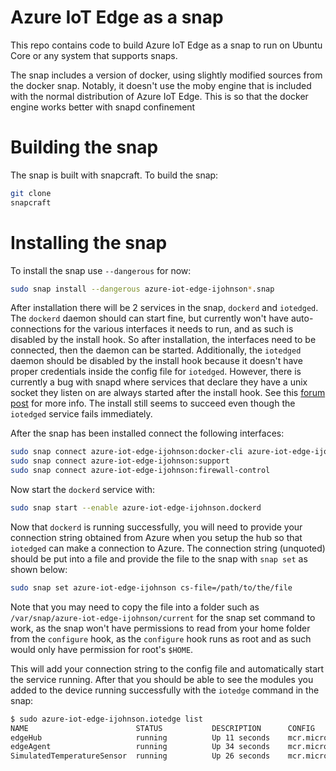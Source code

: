 # Azure IoT Edge as a snap

This repo contains code to build Azure IoT Edge as a snap to run on Ubuntu Core or any system that supports snaps.

The snap includes a version of docker, using slightly modified sources from the docker snap. Notably, it doesn't use the moby engine that is included with the normal distribution of Azure IoT Edge. This is so that the docker engine works better with snapd confinement

# Building the snap

The snap is built with snapcraft. To build the snap:

```bash
git clone 
snapcraft
```

# Installing the snap

To install the snap use `--dangerous` for now:

```bash
sudo snap install --dangerous azure-iot-edge-ijohnson*.snap
```

After installation there will be 2 services in the snap, `dockerd` and `iotedged`. The `dockerd` daemon should can start fine, but currently won't have auto-connections for the various interfaces it needs to run, and as such is disabled by the install hook. So after installation, the interfaces need to be connected, then the daemon can be started. Additionally, the `iotedged` daemon should be disabled by the install hook because it doesn't have proper credentials inside the config file for `iotedged`. However, there is currently a bug with snapd where services that declare they have a unix socket they listen on are always started after the install hook. See this [forum post](https://forum.snapcraft.io/t/how-to-manage-services-with-sockets-timers/7904) for more info. The install still seems to succeed even though the `iotedged` service fails immediately. 

After the snap has been installed connect the following interfaces:

```bash
sudo snap connect azure-iot-edge-ijohnson:docker-cli azure-iot-edge-ijohnson:docker-daemon
sudo snap connect azure-iot-edge-ijohnson:support
sudo snap connect azure-iot-edge-ijohnson:firewall-control
```

Now start the `dockerd` service with:

```bash
sudo snap start --enable azure-iot-edge-ijohnson.dockerd
```

Now that `dockerd` is running successfully, you will need to provide your connection string obtained from Azure when you setup the hub so that `iotedged` can make a connection to Azure. The connection string (unquoted) should be put into a file and provide the file to the snap with `snap set` as shown below:

```bash
sudo snap set azure-iot-edge-ijohnson cs-file=/path/to/the/file
```

Note that you may need to copy the file into a folder such as `/var/snap/azure-iot-edge-ijohnson/current` for the snap set command to work, as the snap won't have permissions to read from your home folder from the `configure` hook, as the `configure` hook runs as root and as such would only have permission for root's `$HOME`.

This will add your connection string to the config file and automatically start the service running. After that you should be able to see the modules you added to the device running successfully with the `iotedge` command in the snap:

```bash
$ sudo azure-iot-edge-ijohnson.iotedge list
NAME                        STATUS           DESCRIPTION      CONFIG
edgeHub                     running          Up 11 seconds    mcr.microsoft.com/azureiotedge-hub:1.0
edgeAgent                   running          Up 34 seconds    mcr.microsoft.com/azureiotedge-agent:1.0
SimulatedTemperatureSensor  running          Up 26 seconds    mcr.microsoft.com/azureiotedge-simulated-temperature-sensor:1.0
```
